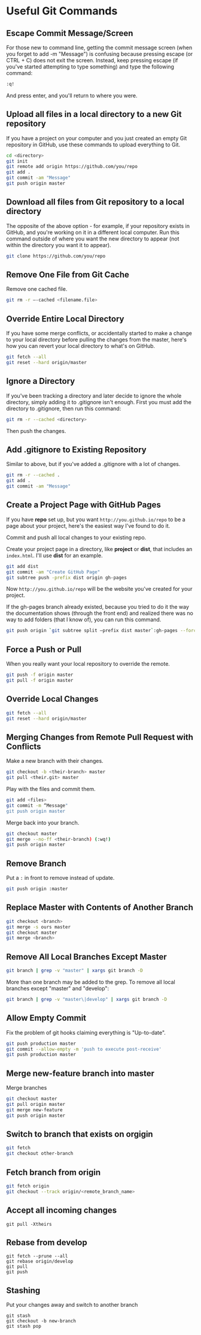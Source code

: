 # Useful Git Commands

## Escape Commit Message/Screen

For those new to command line, getting the commit message screen (when you forget to add -m "Message") is confusing because pressing escape (or CTRL + C) does not exit the screen. Instead, keep pressing escape (if you've started attempting to type something) and type the following command:

```bash
:q!
```

And press enter, and you'll return to where you were.

## Upload all files in a local directory to a new Git repository

If you have a project on your computer and you just created an empty Git repository in GitHub, use these commands to upload everything to Git.

```bash
cd <directory>
git init
git remote add origin https://github.com/you/repo
git add .
git commit -am "Message"
git push origin master
```

## Download all files from Git repository to a local directory

The opposite of the above option - for example, if your repository exists in GitHub, and you're working on it in a different local computer. Run this command outside of where you want the new directory to appear (not within the directory you want it to appear).

```bash
git clone https://github.com/you/repo
```

## Remove One File from Git Cache

Remove one cached file.

```bash
git rm -r —-cached <filename.file>
```

## Override Entire Local Directory

If you have some merge conflicts, or accidentally started to make a change to your local directory before pulling the changes from the master, here's how you can revert your local directory to what's on GitHub.

```bash
git fetch --all
git reset --hard origin/master
```

## Ignore a Directory

If you've been tracking a directory and later decide to ignore the whole directory, simply adding it to .gitignore isn't enough. First you must add the directory to .gitignore, then run this command:

```bash
git rm -r --cached <directory>
```

Then push the changes.

## Add .gitignore to Existing Repository

Similar to above, but if you've added a .gitignore with a lot of changes.

```bash
git rm -r --cached .
git add .
git commit -am "Message"
```

## Create a Project Page with GitHub Pages

If you have **repo** set up, but you want `http://you.github.io/repo` to be a page about your project, here's the easiest way I've found to do it.

Commit and push all local changes to your existing repo.

Create your project page in a directory, like **project** or **dist**, that includes an `index.html`. I'll use **dist** for an example.

```bash
git add dist
git commit -am "Create GitHub Page"
git subtree push -prefix dist origin gh-pages
```

Now `http://you.github.io/repo` will be the website you've created for your project. 

If the gh-pages branch already existed, because you tried to do it the way the documentation shows (through the front end) and realized there was no way to add folders (that I know of), you can run this command.

```bash
git push origin `git subtree split —prefix dist master`:gh-pages --force
```

## Force a Push or Pull

When you really want your local repository to override the remote.

```bash
git push -f origin master
git pull -f origin master
```

## Override Local Changes

```bash
git fetch --all
git reset --hard origin/master
```

## Merging Changes from Remote Pull Request with Conflicts

Make a new branch with their changes.

```bash
git checkout -b <their-branch> master
git pull <their.git> master
```

Play with the files and commit them.    

```bash
git add <files>
git commit -m “Message"
git push origin master
```

Merge back into your branch.  

```bash
git checkout master
git merge --no-ff <their-branch) (:wq!)
git push origin master
```

## Remove Branch

Put a `:` in front to remove instead of update.

```bash
git push origin :master
```

## Replace Master with Contents of Another Branch

```bash
git checkout <branch>
git merge -s ours master
git checkout master
git merge <branch>
```

## Remove All Local Branches Except Master

```bash
git branch | grep -v "master" | xargs git branch -D
```

More than one branch may be added to the grep. To remove all local branches except "master" and "develop":

```bash
git branch | grep -v "master\|develop" | xargs git branch -D
```

 ## Allow Empty Commit 
 
 Fix the problem of git hooks claiming everything is "Up-to-date".
 
 ```bash
 git push production master
 git commit --allow-empty -m 'push to execute post-receive'
 git push production master
 ```
 
 ## Merge new-feature branch into master
 
 Merge branches

```bash
git checkout master
git pull origin master
git merge new-feature
git push origin master
```

## Switch to branch that exists on orgigin

```bash
git fetch
git checkout other-branch
```

## Fetch branch from origin

```bash
git fetch origin
git checkout --track origin/<remote_branch_name>
```

## Accept all incoming changes

```
git pull -Xtheirs
```

## Rebase from develop

```
git fetch --prune --all
git rebase origin/develop
git pull
git push
```

## Stashing

Put your changes away and switch to another branch

```
git stash
git checkout -b new-branch
git stash pop
```
